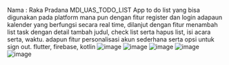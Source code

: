Nama : Raka Pradana
MDI_UAS_TODO_LIST
App to do list yang bisa digunakan pada platform mana pun dengan fitur register dan login adapaun kalender yang berfungsi secara real time, dilanjut dengan fitur menambah list task dengan detail tambah judul, check list serta hapus list, isi acara serta, waktu. adapun fitur personalisasi akun sederhana serta opsi untuk sign out.
flutter, firebase, kotlin
![image](https://github.com/user-attachments/assets/14d16913-67f4-4cd6-a958-2d374bf1532e)
![image](https://github.com/user-attachments/assets/9c2bf2ac-4153-427a-99ec-83175817db66)
![image](https://github.com/user-attachments/assets/9b29e274-7815-4b3e-b871-6b853545fa1c)
![image](https://github.com/user-attachments/assets/5b384624-e5be-4deb-8bc5-5aafcd514e39)
![image](https://github.com/user-attachments/assets/78983597-bccd-4c7d-aa96-882f329b8c6d)
